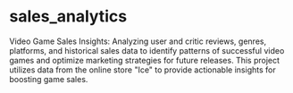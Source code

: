 # sales_analytics
Video Game Sales Insights: Analyzing user and critic reviews, genres, platforms, and historical sales data to identify patterns of successful video games and optimize marketing strategies for future releases. This project utilizes data from the online store "Ice" to provide actionable insights for boosting game sales.
